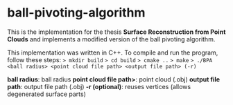 # ball-pivoting-algorithm

This is the implementation for the thesis **Surface Reconstruction from Point Clouds**
and implements a modified version of the ball pivoting algorithm.

This implementation was written in C++. To compile and run the program, follow these steps:
`> mkdir build`
`> cd build`
`> cmake ..`
`> make`
`> ./BPA <ball radius> <point cloud file path> <output file path> (-r)`

**ball radius**: ball radius 
**point cloud file path>**: point cloud (.obj)
**output file path**: output file path (.obj)
**-r (optional)**: reuses vertices (allows degenerated surface parts)
